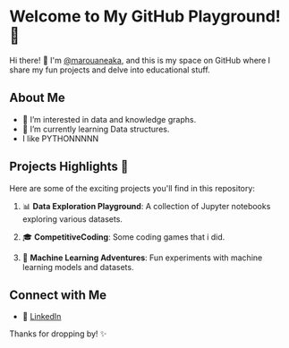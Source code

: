 # Welcome to My GitHub Playground! 🚀

Hi there! 👋 I'm [@marouaneaka](https://github.com/marouaneaka), and this is my space on GitHub where I share my fun projects and delve into educational stuff.

## About Me

- 👀 I’m interested in data and knowledge graphs.
- 🌱 I’m currently learning Data structures.
- I like PYTHONNNNN

## Projects Highlights 🌟

Here are some of the exciting projects you'll find in this repository:

1. 📊 **Data Exploration Playground**: A collection of Jupyter notebooks exploring various datasets.

2. 🎓 **CompetitiveCoding**: Some coding games that i did.

3. 🤖 **Machine Learning Adventures**: Fun experiments with machine learning models and datasets.


## Connect with Me

- 💼 [LinkedIn](https://www.linkedin.com/in/marouane-belbella)

Thanks for dropping by! ✨
